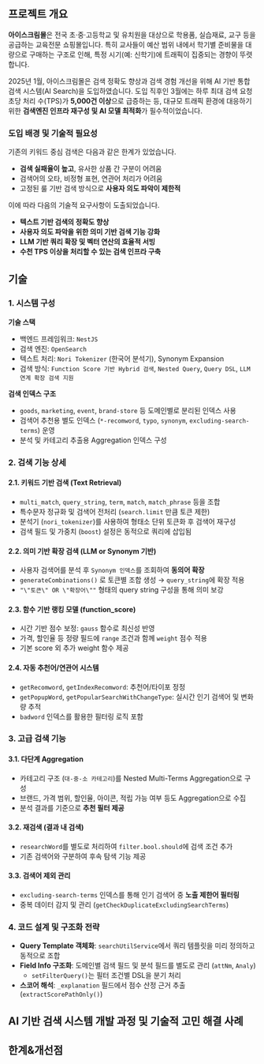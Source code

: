 ## 프로젝트 개요

**아이스크림몰**은 전국 초·중·고등학교 및 유치원을 대상으로 학용품, 실습재료, 교구 등을 공급하는 교육전문 쇼핑몰입니다. 특히 교사들이 예산 범위 내에서 학기별 준비물을 대량으로 구매하는 구조로 인해, 특정 시기(예: 신학기)에 트래픽이 집중되는 경향이 뚜렷합니다.

2025년 1월, 아이스크림몰은 검색 정확도 향상과 검색 경험 개선을 위해 AI 기반 통합 검색 시스템(AI Search)을 도입하였습니다. 도입 직후인 3월에는 하루 최대 검색 요청 초당 처리 수(TPS)가 **5,000건 이상**으로 급증하는 등, 대규모 트래픽 환경에 대응하기 위한 **검색엔진 인프라 재구성 및 AI 모델 최적화**가 필수적이었습니다.

### 도입 배경 및 기술적 필요성

기존의 키워드 중심 검색은 다음과 같은 한계가 있었습니다.

- **검색 실패율이 높고**, 유사한 상품 간 구분이 어려움
- 검색어의 오타, 비정형 표현, 연관어 처리가 어려움
- 고정된 룰 기반 검색 방식으로 **사용자 의도 파악이 제한적**

이에 따라 다음의 기술적 요구사항이 도출되었습니다.

- **텍스트 기반 검색의 정확도 향상**
- **사용자 의도 파악을 위한 의미 기반 검색 기능 강화**
- **LLM 기반 쿼리 확장 및 벡터 연산의 효율적 서빙**
- **수천 TPS 이상을 처리할 수 있는 검색 인프라 구축**

## 기술
### 1. 시스템 구성

**기술 스택**

- 백엔드 프레임워크: `NestJS`
- 검색 엔진: `OpenSearch`
- 텍스트 처리: `Nori Tokenizer` (한국어 분석기), Synonym Expansion
- 검색 방식: `Function Score 기반 Hybrid 검색`, `Nested Query`, `Query DSL`, `LLM 연계 확장 검색 지원`

**검색 인덱스 구조**

- `goods`, `marketing`, `event`, `brand-store` 등 도메인별로 분리된 인덱스 사용
- 검색어 추천용 별도 인덱스 (`*-recomword`, `typo`, `synonym`, `excluding-search-terms`) 운영
- 분석 및 카테고리 추출용 Aggregation 인덱스 구성

### 2. 검색 기능 상세

#### 2.1. 키워드 기반 검색 (Text Retrieval)

- `multi_match`, `query_string`, `term`, `match`, `match_phrase` 등을 조합
- 특수문자 정규화 및 검색어 전처리 (`search.limit` 만큼 토큰 제한)
- 분석기 (`nori_tokenizer`)를 사용하여 형태소 단위 토큰화 후 검색어 재구성
- 검색 필드 및 가중치 (`boost`) 설정은 동적으로 쿼리에 삽입됨

#### 2.2. 의미 기반 확장 검색 (LLM or Synonym 기반)

- 사용자 검색어를 분석 후 `Synonym 인덱스`를 조회하여 **동의어 확장**
- `generateCombinations()` 로 토큰별 조합 생성 → `query_string`에 확장 적용
- `"\"토큰\" OR \"확장어\""` 형태의 query string 구성을 통해 의미 보강

#### 2.3. 함수 기반 랭킹 모델 (function_score)

- 시간 기반 점수 보정: `gauss` 함수로 최신성 반영
- 가격, 할인율 등 정량 필드에 `range` 조건과 함께 `weight` 점수 적용
- 기본 score 외 추가 weight 함수 제공

#### 2.4. 자동 추천어/연관어 시스템

- `getRecomword`, `getIndexRecomword`: 추천어/타이포 정정
- `getPopupWord`, `getPopularSearchWithChangeType`: 실시간 인기 검색어 및 변화량 추적
- `badword` 인덱스를 활용한 필터링 로직 포함

### 3. 고급 검색 기능

#### 3.1. 다단계 Aggregation

- 카테고리 구조 (`대-중-소 카테고리`)를 Nested Multi-Terms Aggregation으로 구성
- 브랜드, 가격 범위, 할인율, 아이콘, 적립 가능 여부 등도 Aggregation으로 수집
- 분석 결과를 기준으로 **추천 필터 제공**

#### 3.2. 재검색 (결과 내 검색)

- `researchWord`를 별도로 처리하여 `filter.bool.should`에 검색 조건 추가
- 기존 검색어와 구분하여 후속 탐색 기능 제공

#### 3.3. 검색어 제외 관리

- `excluding-search-terms` 인덱스를 통해 인기 검색어 중 **노출 제한어 필터링**
- 중복 데이터 감지 및 관리 (`getCheckDuplicateExcludingSearchTerms`)

### 4. 코드 설계 및 구조화 전략

- **Query Template 객체화**: `searchUtilService`에서 쿼리 템플릿을 미리 정의하고 동적으로 조합
- **Field Info 구조화**: 도메인별 검색 필드 및 분석 필드를 별도로 관리 (`attNm`, `Analy`)
    - `setFilterQuery()`는 필터 조건별 DSL을 분기 처리
- **스코어 해석**: `_explanation` 필드에서 점수 산정 근거 추출 (`extractScorePathOnly()`)

## AI 기반 검색 시스템 개발 과정 및 기술적 고민 해결 사례


## 한계&개선점


